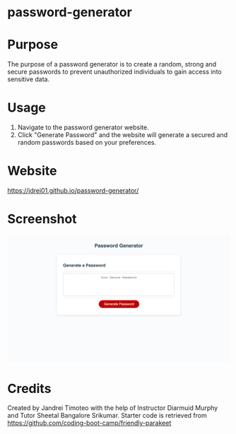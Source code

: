 # password-generator

# Purpose
The purpose of a password generator is to create a random, strong and secure passwords to prevent unauthorized individuals to gain access into sensitive data.

# Usage
1. Navigate to the password generator website.
2. Click "Generate Password" and the website will generate a secured and random passwords based on your preferences.

# Website
https://jdrei01.github.io/password-generator/

# Screenshot
![Alt text](image-1.png)

# Credits
Created by Jandrei Timoteo with the help of Instructor Diarmuid Murphy and Tutor Sheetal Bangalore Srikumar.
Starter code is retrieved from https://github.com/coding-boot-camp/friendly-parakeet